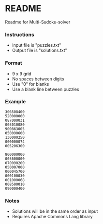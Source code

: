 # README #

Readme for Multi-Sudoku-solver

### Instructions ###

* Input file is "puzzles.txt"
* Output file is "solutions.txt"

### Format ###

* 9 x 9 grid
* No spaces between digits
* Use "0" for blanks
* Use a blank line between puzzles

### Example ###

    306508400
    520000000
    087000031
    003010080
    900863005
    050090600
    130000250
    000000074
    005206300
    
    800000000
    003600000
    070090200
    050007000
    000045700
    000100030
    001000068
    008500010
    090000400

### Notes ###

* Solutions will be in the same order as input
* Requires Apache Commons Lang library
